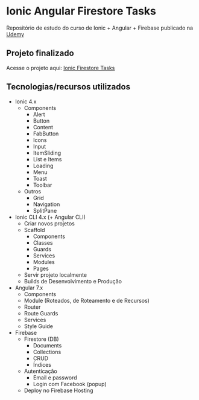 # Ionic Angular Firestore Tasks

Repositório de estudo do curso de Ionic + Angular + Firebase publicado na [Udemy](https://www.udemy.com/ionic-angular-firebase-facebook/?couponCode=IONIC_COMMUNITY)

## Projeto finalizado

Acesse o projeto aqui: [Ionic Firestore Tasks](https://ionic-firestore-tasks.firebaseapp.com/)

## Tecnologias/recursos utilizados

- Ionic 4.x
  - Components
    - Alert
    - Button
    - Content
    - FabButton
    - Icons
    - Input
    - ItemSliding
    - List e Items
    - Loading
    - Menu
    - Toast
    - Toolbar
  - Outros
    - Grid
    - Navigation
    - SplitPane
- Ionic CLI 4.x (+ Angular CLI)
  - Criar novos projetos
  - Scaffold
    - Components
    - Classes
    - Guards
    - Services
    - Modules
    - Pages
  - Servir projeto localmente
  - Builds de Desenvolvimento e Produção
- Angular 7.x
  - Components
  - Module (Roteados, de Roteamento e de Recursos)
  - Router
  - Route Guards
  - Services
  - Style Guide
- Firebase
  - Firestore (DB)
    - Documents
    - Collections
    - CRUD
    - Índices
  - Autenticação
    - Email e password
    - Login com Facebook (popup)
  - Deploy no Firebase Hosting
